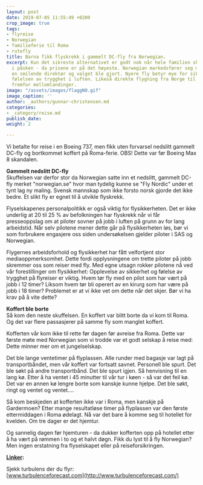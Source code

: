 ```yaml
---
layout: post
date: 2019-07-05 11:55:49 +0200
crop_image: true
tags:
- flyreise
- Norwegian
- familieferie til Roma
- rutefly
title: Barna fikk flyskrekk i gammelt DC-fly fra Norwegian.
excerpt: Kun det sikreste alternativet er godt nok når hele familien skal til Roma
  i påsken - da prisene er på det høyeste. Norwegian markedsfører seg med nye fly,
  en smilende direktør og valget ble gjort. Nyere fly betyr mye for sikkerheten og
  følelsen av trygghet i luften. Likeså direkte flygning fra Norge til destinasjonen
  fremfor mellomlandinger.
image: "/assets/images/flaggNO.gif"
image_caption: ''
author: _authors/gunnar-christensen.md
categories:
- _category/reise.md
publish_date: 
weight: 2

---
```

   
Vi betalte for reise i en Boeing 737, men fikk uten forvarsel nedslitt gammelt DC-fly og bortkommet koffert på Roma-ferie. OBS! Dette var før Boeing Max 8 skandalen.

**Gammelt nedslitt DC-fly**  
Skuffelsen var derfor stor da Norwegian satte inn et nedslitt, gammelt DC-fly merket "norwegian.se" hvor man tydelig kunne se "Fly Nordic" under et tynt lag ny maling. Svensk mannskap som ikke forsto norsk gjorde det ikke bedre. Et slikt fly er egnet til å utvikle flyskrekk.  
  
Flyselskapenes personalpolitikk er også viktig for flysikkerheten. Det er ikke underlig at 20 til 25 % av befolkningen har flyskrekk når vi får presseoppslag om at piloter sovner på jobb i luften på grunn av for lang arbeidstid. Når selv pilotene mener dette går på flysikkerheten løs, bør vi som forbrukere engasjere oss siden undersøkelsen gjelder piloter i SAS og Norwegian.

Flygernes arbeidsforhold og flysikkerhet har fått velfortjent stor mediaoppmerksomhet. Dette fordi opplysningene om trette piloter på jobb skremmer oss som reiser med fly. Med egne utsagn rokker pilotene nå ved vår forestillinger om flysikkerhet: Opplevelse av sikkerhet og følelse av trygghet på flyreiser er viktig. Hvem tør fly med en pilot som har vært på jobb i 12 timer? Liksom hvem tør bli operert av en kirurg som har være på jobb i 18 timer? Problemet er at vi ikke vet om dette når det skjer. Bør vi ha krav på å vite dette?

**Koffert ble borte**  
Så kom den neste skuffelsen. En koffert var blitt borte da vi kom til Roma. Og det var flere passasjerer på samme fly som manglet koffert.

Kofferten vår kom ikke til rette før dagen før avreise fra Roma. Dette var første møte med Norwegian som vi trodde var et godt selskap å reise med: Dette minner mer om et jungelselskap. 

Det ble lange ventetimer på flyplassen. Alle runder med bagasje var lagt på transportbåndet, men vår koffert var fortsatt savnet. Personell ble spurt. Det ble søkt på andre transportbånd. Det ble spurt igjen. Så henvisning til en lang kø. Etter å ha ventet i 45 minutter til vår tur i køen - så var det feil kø. Det var en annen kø lengre borte som kanskje kunne hjelpe. Det ble søkt, ringt og ventet og ventet....

Så kom beskjeden at kofferten ikke var i Roma, men kanskje på Gardermoen? Etter mange resultatløse timer på flyplassen var den første ettermiddagen i Roma ødelagt. Nå var det bare å komme seg til hotellet for kvelden. Om tre dager er det hjemtur.

Og sannelig dagen før hjemturen - da dukker kofferten opp på hotellet etter å ha vært på rømmen i to og et halvt døgn. Fikk du lyst til å fly Norwegian? Men ingen erstatning fra flyselskapet eller på reiseforsikringen.

[**Linker**](http://www.helping.no/linker.htm)**:**

Sjekk turbulens der du flyr:  
[www.turbulenceforecast.com](http://www.turbulenceforecast.com/)